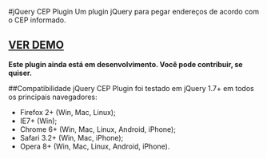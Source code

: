 #jQuery CEP Plugin
Um plugin jQuery para pegar endereços de acordo com o CEP informado.

## [VER DEMO](http://shakegioh.github.io/jquery.cep/)

**Este plugin ainda está em desenvolvimento. Você pode contribuir, se quiser.**

##Compatibilidade
jQuery CEP Plugin foi testado em jQuery 1.7+ em todos os principais navegadores:

  * Firefox 2+ (Win, Mac, Linux);
  * IE7+ (Win);
  * Chrome 6+ (Win, Mac, Linux, Android, iPhone);
  * Safari 3.2+ (Win, Mac, iPhone);
  * Opera 8+ (Win, Mac, Linux, Android, iPhone).


